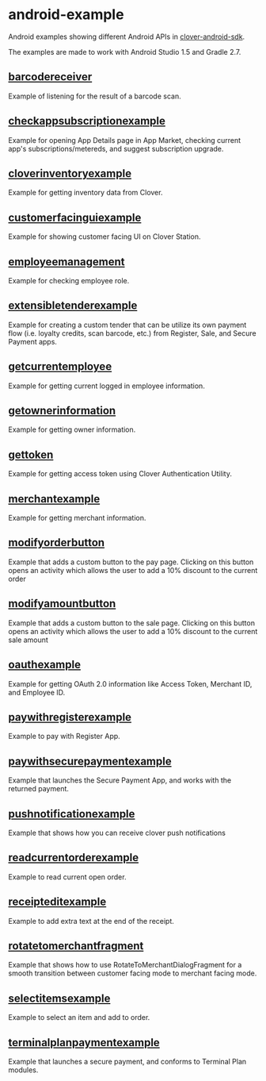 android-example
===============

Android examples showing different Android APIs in [clover-android-sdk](https://github.com/clover/clover-android-sdk).

The examples are made to work with Android Studio 1.5 and Gradle 2.7.


[barcodereceiver](https://github.com/clover/android-example/tree/master/barcodereceiver)
---
Example of listening for the result of a barcode scan.

[checkappsubscriptionexample](https://github.com/clover/android-example/tree/master/checkappsubscriptionexample)
---
Example for opening App Details page in App Market, checking current app's subscriptions/metereds, and suggest subscription upgrade.

[cloverinventoryexample](https://github.com/clover/android-example/tree/master/cloverinventoryexample)
---
Example for getting inventory data from Clover.

[customerfacinguiexample](https://github.com/clover/android-example/tree/master/customerfacinguiexample)
---
Example for showing customer facing UI on Clover Station.

[employeemanagement](https://github.com/clover/android-example/tree/master/employeemanagement)
---
Example for checking employee role.

[extensibletenderexample](https://github.com/clover/android-example/tree/master/extensibletenderexample)
---
Example for creating a custom tender that can be utilize its own payment flow (i.e. loyalty credits, scan barcode, etc.) from Register, Sale, and Secure Payment apps.

[getcurrentemployee](https://github.com/clover/android-example/tree/master/getcurrentemployee)
---
Example for getting current logged in employee information.

[getownerinformation](https://github.com/clover/android-example/tree/master/getownerinformation)
---
Example for getting owner information.

[gettoken](https://github.com/clover/android-example/tree/master/gettoken)
---
Example for getting access token using Clover Authentication Utility.

[merchantexample](https://github.com/clover/android-example/tree/master/merchantexample)
---
Example for getting merchant information.

[modifyorderbutton](https://github.com/clover/android-example/tree/master/modifyorderbutton)
---
Example that adds a custom button to the pay page. Clicking on this button opens an activity which allows the user to add a 10% discount to the current order

[modifyamountbutton](https://github.com/clover/android-example/tree/master/modifyamountbutton)
---
Example that adds a custom button to the sale page. Clicking on this button opens an activity which allows the user to add a 10% discount to the current sale amount

[oauthexample](https://github.com/clover/android-example/tree/master/oauthexample)
---
Example for getting OAuth 2.0 information like Access Token, Merchant ID, and Employee ID.

[paywithregisterexample](https://github.com/clover/android-example/tree/master/paywithregisterexample)
---
Example to pay with Register App.

[paywithsecurepaymentexample](https://github.com/clover/android-example/tree/master/paywithsecurepaymentexample)
---
Example that launches the Secure Payment App, and works with the returned payment.

[pushnotificationexample](https://github.com/clover/android-examples/tree/master/pushnotificationexample)
---
Example that shows how you can receive clover push notifications

[readcurrentorderexample](https://github.com/clover/android-example/tree/master/readcurrentorderexample)
---
Example to read current open order.

[receipteditexample](https://github.com/clover/android-example/tree/master/receipteditexample)
---
Example to add extra text at the end of the receipt.

[rotatetomerchantfragment](https://github.com/clover/android-example/tree/master/rotatetomerchantfragment)
---
Example that shows how to use RotateToMerchantDialogFragment for a smooth transition between customer facing mode to merchant facing mode.

[selectitemsexample](https://github.com/clover/android-example/tree/master/selectitemsexample)
---
Example to select an item and add to order.

[terminalplanpaymentexample](https://github.com/clover/android-example/tree/master/terminalplanpaymentexample)
---
Example that launches a secure payment, and conforms to Terminal Plan modules.

